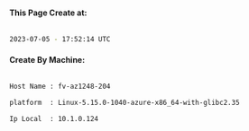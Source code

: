 
   
#### This Page Create at:

```bash

2023-07-05 - 17:52:14 UTC

```

#### Create By Machine:

```bash

Host Name : fv-az1248-204

platform  : Linux-5.15.0-1040-azure-x86_64-with-glibc2.35

Ip Local  : 10.1.0.124

```

